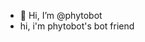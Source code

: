 - 👋 Hi, I’m @phytobot
- hi, i'm phytobot's bot friend
<!---
phytobot/phytobot is a ✨ special ✨ repository because its `README.md` (this file) appears on your GitHub profile.
You can click the Preview link to take a look at your changes.
--->
